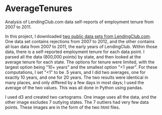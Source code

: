 # AverageTenures
Analysis of LendingClub.com data self-reports of employment tenure from 2007 to 2011.

In this project, I downloaded [two public data sets from LendingClub.com](https://www.lendingclub.com/info/download-data.action).  One data set contains rejections from 2007 to 2012, and the other contains all loan data from 2007 to 2011, the early years of LendingClub.  Within those data, there is a self-reported employment tenure for each data point.  I parsed all the data (800,000 points) by state, and then looked at the average tenure for each state. The options for tenure were limited, with the largest option being "10+ years" and the smallest option "<1 year".  For these computations, I set "<1" to be .5 years, and I did two averages, one for exactly 10 years, and one for 20 years.  The two results were identical in many places, and only differed by a few days in most days; I used the average of the two values. This was all done in Python using pandas.

I used d3 and created two cartograms.  One image uses all the data, and the other image excludes 7 outlying states. The 7 outliers had very few data points. These images are in the form of the two html files.
